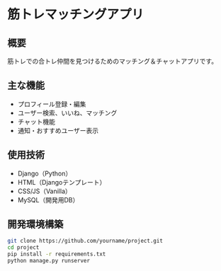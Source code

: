 # 筋トレマッチングアプリ

## 概要
筋トレでの合トレ仲間を見つけるためのマッチング＆チャットアプリです。

## 主な機能
- プロフィール登録・編集
- ユーザー検索、いいね、マッチング
- チャット機能
- 通知・おすすめユーザー表示

## 使用技術
- Django（Python）
- HTML（Djangoテンプレート）
- CSS/JS（Vanilla）
- MySQL（開発用DB）

## 開発環境構築
```bash
git clone https://github.com/yourname/project.git
cd project
pip install -r requirements.txt
python manage.py runserver
